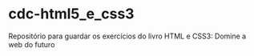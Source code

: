 # cdc-html5_e_css3
 Repositório para guardar os exercícios do livro HTML e CSS3: Domine a web do futuro
